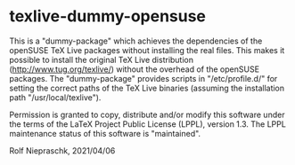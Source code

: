 texlive-dummy-opensuse
======================

This is a "dummy-package" which achieves the dependencies of the 
openSUSE TeX Live packages without installing the real files. This 
makes it possible to install the original TeX Live distribution 
(http://www.tug.org/texlive/) without the overhead of the openSUSE 
packages. The "dummy-package" provides scripts in "/etc/profile.d/" 
for setting the correct paths of the TeX Live binaries (assuming 
the installation path "/usr/local/texlive").

Permission is granted to copy, distribute and/or modify this software
under the terms of the LaTeX Project Public License (LPPL), version
1.3. The LPPL maintenance status of this software is "maintained".

Rolf Niepraschk, 2021/04/06
